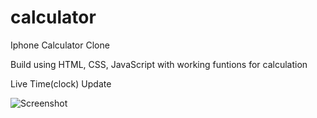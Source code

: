 # calculator

Iphone Calculator Clone

Build using HTML, CSS, JavaScript
with working funtions for calculation

Live Time(clock) Update

![Screenshot](https://user-images.githubusercontent.com/91486795/175769846-11502a00-e0dd-4c5f-bdfa-a0553ea45655.png)
